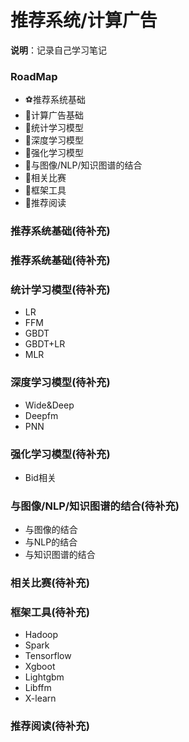 推荐系统/计算广告
===
**说明**：记录自己学习笔记

### RoadMap
- :soccer:推荐系统基础
- :basketball:计算广告基础
- :hamburger:统计学习模型
- :fries:深度学习模型
- :apple:强化学习模型
- :cherries:与图像/NLP/知识图谱的结合
- :strawberry:相关比赛
- :cookie:框架工具
- :orange:推荐阅读

### 推荐系统基础(待补充)

### 推荐系统基础(待补充)

### 统计学习模型(待补充)
- LR
- FFM
- GBDT
- GBDT+LR
- MLR

### 深度学习模型(待补充)
- Wide&Deep
- Deepfm
- PNN

### 强化学习模型(待补充)
- Bid相关

### 与图像/NLP/知识图谱的结合(待补充)
- 与图像的结合
- 与NLP的结合
- 与知识图谱的结合

### 相关比赛(待补充)

### 框架工具(待补充)
- Hadoop
- Spark
- Tensorflow
- Xgboot
- Lightgbm
- Libffm
- X-learn

### 推荐阅读(待补充)